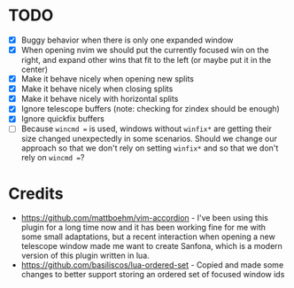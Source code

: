 # TODO

- [x] Buggy behavior when there is only one expanded window
- [x] When opening nvim we should put the currently focused win on the right,
and expand other wins that fit to the left (or maybe put it in the center)
- [x] Make it behave nicely when opening new splits
- [x] Make it behave nicely when closing splits
- [x] Make it behave nicely with horizontal splits
- [x] Ignore telescope buffers (note: checking for zindex should be enough)
- [x] Ignore quickfix buffers
- [ ] Because `wincmd =` is used, windows without `winfix*` are getting their
size changed unexpectedly in some scenarios. Should we change our approach
so that we don't rely on setting `winfix*` and so that we don't rely on
`wincmd =`?

# Credits

- https://github.com/mattboehm/vim-accordion - I've been using this plugin for a long time now and it has been working fine for me with some small adaptations, but a recent interaction when opening a new telescope window made me want to create Sanfona, which is a modern version of this plugin written in lua.
- https://github.com/basiliscos/lua-ordered-set - Copied and made some changes to better support storing an ordered set of focused window ids
